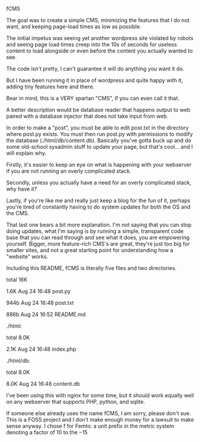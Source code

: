 fCMS

The goal was to create a simple CMS, minimizing the features that I do not
want, and keeping page-load times as low as possible.

The initial impetus was seeing yet another wordpress site violated by robots
and seeing page load times creep into the 10s of seconds for useless content
to load alongside or even before the content you actually wanted to see.

The code isn't pretty, I can't guarantee it will do anything you want it do.

But I have been running it in place of wordpress and quite happy with it,
adding tiny features here and there.

Bear in mind, this is a VERY spartan "CMS", if you can even call it that.

A better description would be database reader that happens output to web
paired with a database injector that does not take input from web.

In order to make a "post", you must be able to edit post.txt in the directory
where post.py exists.  You must then run post.py with permissions to modify
the database (./html/db/content.db).  Basically you've gotta buck up and do
some old-school sysadmin stuff to update your page, but that's cool... and I
will explain why.

Firstly, it's easier to keep an eye on what is happening with your webserver
if you are not running an overly complicated stack.

Secondly, unless you actually have a need for an overly complicated stack,
why have it?

Lastly, if you're like me and really just keep a blog for the fun of it,
perhaps you're tired of constantly having to do system updates for both the
OS and the CMS.

That last one bears a bit more explanation.  I'm not saying that you can
stop doing updates, what I'm saying is by running a simple, transparent code
base that you can read through and see what it does, you are empowering
yourself.  Bigger, more feature-rich CMS's are great, they're just too big 
for smaller sites, and not a great starting point for understanding how a 
"website" works.

Including this README, fCMS is literally five files and two directories.

total 16K

1.6K Aug 24 16:48 post.py

944b Aug 24 16:48 post.txt

886b Aug 24 16:52 README.md


./html:

total 8.0K

2.1K Aug 24 16:48 index.php


./html/db:

total 8.0K

8.0K Aug 24 16:48 content.db


I've been using this with nginx for some time, but it should work equally well
on any webserver that supports PHP, python, and sqlite.

If someone else already uses the name fCMS, I am sorry, please don't sue.
This is a FOSS project and I don't make enough money for a lawsuit to make
sense anyway.  I chose f for Femto: a unit prefix in the metric system denoting 
a factor of 10 to the −15

